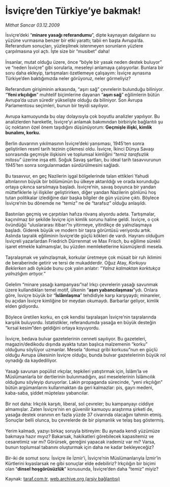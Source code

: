 # İsviçre’den Türkiye’ye bakmak!

*Mithat Sancar 03.12.2009*

<div class="yazi">İsviçre’deki “<b>minare yasağı referandumu</b>”, dipte kaynayan dalgaların su yüzüne vurmasına benzer bir etki yarattı; tabii en başta Avrupa’da. Referandum sonuçları, yüzleşilmek istenmeyen sorunların yüzlere çarpılmasına yol açtı. İşte size bir “musibet” daha! <br/><br/>İnsanlar, mutat olduğu üzere, önce “böyle bir yasak neden destek buluyor” ve “neden İsviçre” gibi sorularla, meseleyi anlamaya çalışıyorlar. Bunlara bir soru daha ekleyip, tartışmaları özetlemeye çalışayım: İsviçre aynasına Türkiye’den baktığımızda neler görüyoruz, neler görmeliyiz? <br/><br/>Referandum girişiminin arkasında, “aşırı sağ” çevrelerin bulunduğu biliniyor. “<b>Yeni ırkçılığın</b>” muhtelif biçimlerine dayanan “<b>aşırı sağ</b>” eğilimlerin bütün Avrupa’da uzun süredir yükselişte olduğu da biliniyor. Son Avrupa Parlamentosu seçimleri, bunun bir teyidi sayılıyor. <br/><br/>Avrupa kamuoyunda bu olay dolayısıyla çok boyutlu analizler yapılıyor. Bu analizlerden hareketle, İsviçre’yi anlamak bakımından birbiriyle bağlantılı şu üç noktanın özel önem taşıdığını düşünüyorum: <b>Geçmişle ilişki, kimlik bunalımı, korku.</b> <br/><br/>Berlin duvarının yıkılmasının İsviçre’deki yansıması, 1945’ten sonra geliştirilen resmî tarih tezinin çökmesi oldu. İsviçre, İkinci Dünya Savaşı sonrasında geçmişle ilişkisini ve toplumsal kimliğini “<i>temiz tarafsızlık mitosu</i>” üzerine inşa etti. Soğuk Savaş şartları, bu ideal tarih tasavvurunun 1945’ten sonra sorgulanmadan sürdürülmesini sağladı. <br/><br/>Bu tasavvur, en geç Nazilerin işgal bölgelerinde talan ettikleri Yahudi altınlarının büyük bir bölümünün bu ülkeye aktarıldığı ve orada korunduğu ortaya çıkınca sarsılmaya başladı. İsviçre’nin, savaş boyunca bir yandan müttefiklerle iyi ilişkiler geliştirirken, diğer yandan Nazilerin gönlünü hoş tutan politikalar izlediğine dair başka bilgiler de gün yüzüne çıktı. Böylece İsviçre’nin bu dönemde ne “temiz” ne de “tarafsız” olduğu anlaşıldı. <br/><br/>Bastırılan geçmiş ve çarpıtılan hafıza rövanş alıyordu adeta. Tartışmalar, kaçınılmaz bir şekilde İsviçre için kimlik sorunu haline geldi. İsviçre, o çok övündüğü “uluslararası itibarı”nı yitirmeye, yitirdikçe de yalnızlaşmaya başladı. Giderek büyük ve modern bir taşra görüntüsü veriyordu artık. Aslında taşralık eğiliminin İsviçre’de güçlü kökleri de vardı. Hayranı olduğum İsviçreli yazarlardan Friedrich Dürrenmat ve Max Frisch, bu eğilime sürekli işaret etmekle kalmamışlar, bu yüzden memleketlerine küsmüşlerdi mesela. <br/><br/>Taşralaşmak ve yalnızlaşmak, korkular üretmeye çok müsait bir ruh iklimini de beraberinde getirir ve tersi de mukadderdir. Oğuz Atay, <i>Korkuyu Beklerken</i> adlı öyküde bunu çok yalın anlatır: “<i>Yalnız kalmaktan korktukça yalnızlığım artıyor.</i>” <br/><br/>Gelelim “minare yasağı kampanyası”na! Irkçı çevrelerin yasağı savunmak üzere kullandıkları temel motif, ülkenin “<b>aşırı yabancılaşması</b>”ydı. Onlara göre, İsviçre büyük bir “<b>İslâmlaşma</b>” tehdidiyle karşı karşıyaydı; minareler, bu açıdan İsviçre kimliğine bir meydan okumaydı. Barbarlar geliyor, kimlik elden gidiyordu. <br/><br/>Böylece üretilen korku, en çok kendisi taşralaşan İsviçre’nin taşralarında karşılık buluyordu. İstatistikler, referandumda yasağa en büyük desteğin “kırsal kesim”den geldiğini ortaya koyuyordu. <br/><br/>İsviçre, bedava bulvar gazetelerinin cenneti sayılıyor. Bu gazeteleri, magazin/dedikodu dışında ayakta tutan başlıca malzemenin “korku” olduğunu söylüyor uzmanlar. Mesela “domuz gribi korkusu”nun en güçlü olduğu Avrupa ülkesinin İsviçre olduğu, bunda bulvar gazetelerinin büyük rol oynadığı da kaydediliyor. <br/><br/>Yasağı savunan popülist ırkçılar, tepkileri yatıştırmak için, İslâm’la ve Müslümanlarla bir dertlerinin bulunmadığını, asıl meselelerinin İslâmcılık olduğunu söyleyip duruyorlar. Lakin propaganda sürecinde, “yeni ırkçılığın” bütün argümanlarını kullanmaktan da geri kalmazlar: pis, gayrı medeni, kaba-saba, şiddet müptelası yabancılar. <br/><br/>Bir not daha: Irkçılık karşıtı, liberal, sol çevreler; bu kampanyayı ciddiye almamışlar. Zaten İsviçre’nin en güvenilir kamuoyu araştırma şirketi de, yasağa destek oranının en fazla yüzde 37 civarında olacağını tahmin etmiş. Sonuçlar belli olunca, bu çevrelerde de bir pişmanlık ve telaş baş göstermiş. <br/><br/>Yerim kalmadı, yazıyı birkaç soruyla bitireyim: Bu aynada kendi yüzümüze bakmaya hazır mıyız? Bakarsak, hakikatleri görebilecek kapasitemiz ve cesaretimiz var mı? Görürsek, gereğini yapacak irademiz var mı? Varsa, bunun toplumsal tabanını oluşturmak için daha ne kadar bekleyeceğiz? <br/><br/>Bir-iki de somut soru: İsviçre ile İzmir’i, İsviçre’nin Müslümanlarıyla İzmir’in Kürtlerini kıyaslarsak ne gibi sonuçlar elde edebiliriz? Irkçılığın bir biçimi olan “<b>dinsel hoşgörüsüzlük</b>” konusunda, İsviçre’den daha “temiz” miyiz?
              </div>

Kaynak: [taraf.com.tr](http://taraf.com.tr:80/makale/8831.htm), [web.archive.org (arşiv bağlantısı)](http://web.archive.org/web/20100323134645/http://taraf.com.tr:80/makale/8831.htm)

